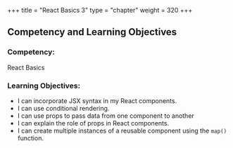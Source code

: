 +++
title = "React Basics 3"
type = "chapter"
weight = 320 
+++

## Competency and Learning Objectives

### Competency:

React Basics

### Learning Objectives:

- I can incorporate JSX syntax in my React components.
- I can use conditional rendering.
- I can use props to pass data from one component to another
- I can explain the role of props in React components.
- I can create multiple instances of a reusable component using the `map()` function.

